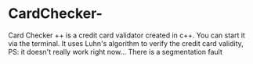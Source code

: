 # CardChecker-
Card Checker ++ is a credit card validator created in c++. 
You can start it via the terminal. 
It uses Luhn's algorithm to verify the credit card validity, 
PS: it doesn't really work right now...
There is a segmentation fault 
